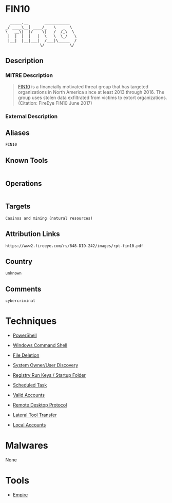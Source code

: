
# FIN10

```
  _____.__       ___________   
_/ ____\__| ____/_   \   _  \  
\   __\|  |/    \|   /  /_\  \ 
 |  |  |  |   |  \   \  \_/   \
 |__|  |__|___|  /___|\_____  /
               \/           \/ 

```

## Description

### MITRE Description

> [FIN10](https://attack.mitre.org/groups/G0051) is a financially motivated threat group that has targeted organizations in North America since at least 2013 through 2016. The group uses stolen data exfiltrated from victims to extort organizations. (Citation: FireEye FIN10 June 2017)

### External Description

> 

## Aliases

```
FIN10
```

## Known Tools

```

```

## Operations

```

```

## Targets

```
Casinos and mining (natural resources)
```

## Attribution Links

```
https://www2.fireeye.com/rs/848-DID-242/images/rpt-fin10.pdf
```

## Country

```
unknown
```

## Comments

```
cybercriminal
```

# Techniques


* [PowerShell](../techniques/PowerShell.md)

* [Windows Command Shell](../techniques/Windows-Command-Shell.md)
    
* [File Deletion](../techniques/File-Deletion.md)
    
* [System Owner/User Discovery](../techniques/System-Owner-User-Discovery.md)
    
* [Registry Run Keys / Startup Folder](../techniques/Registry-Run-Keys---Startup-Folder.md)
    
* [Scheduled Task](../techniques/Scheduled-Task.md)
    
* [Valid Accounts](../techniques/Valid-Accounts.md)
    
* [Remote Desktop Protocol](../techniques/Remote-Desktop-Protocol.md)
    
* [Lateral Tool Transfer](../techniques/Lateral-Tool-Transfer.md)
    
* [Local Accounts](../techniques/Local-Accounts.md)
    

# Malwares

None

# Tools


* [Empire](../tools/Empire.md)

